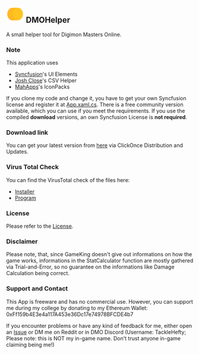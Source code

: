 ## ![Icon](https://github.com/DMOHelper/DMOHelper/blob/master/DMOManager/Images/Icon48.png?raw=true) DMOHelper

A small helper tool for Digimon Masters Online.

### Note

This application uses
- [Syncfusion](http://syncfusion.com)'s UI Elements
- [Josh Close](https://joshclose.github.io/CsvHelper/)'s CSV Helper
- [MahApps](https://github.com/MahApps/MahApps.Metro.IconPacks)'s IconPacks

If you clone my code and change it, you have to get your own Syncfusion license and register it at [App.xaml.cs](DMOManager/App.xaml.cs). There is a free community version available, which you can use if you meet the requirements. If you use the compiled **download** versions, an own Syncfusion License is **not required**.

### Download link
You can get your latest version from [here](https://github.com/DMOHelper/DMOHelper/raw/master/Installer/setup.exe) via ClickOnce Distribution and Updates.

### Virus Total Check
You can find the VirusTotal check of the files here:
- [Installer](https://www.virustotal.com/gui/file-analysis/ZDEzNzdhNTEyNDUzZmU3NDI5MjZlNDZlZDc2NzE3Nzg6MTY4NTY0MzAwMA==)
- [Program](https://www.virustotal.com/gui/file/c54754b769b729a14aa9b07a062513206337c60eba9ab7babdf2e32e8564160f)

### License
Please refer to the [License](LICENSE.txt).

### Disclaimer
Please note, that, since GameKing doesn't give out informations on how the game works, informations in the StatCalculator function are mostly gathered via Trial-and-Error, so no guarantee on the informations like Damage Calculation being correct. 

### Support and Contact
This App is freeware and has no commercial use. However, you can support me during my college by donating to my Ethereum Wallet: 0xFf159b4E3e4a117A453e36Dc17e74978BFCDE4b7

If you encounter problems or have any kind of feedback for me, either open an [Issue](https://github.com/DMOHelper/DMOHelper/issues) or DM me on Reddit or in DMO Discord (Username: TackleHefty; Please note: this is NOT my in-game name. Don't trust anyone in-game claiming being me!)